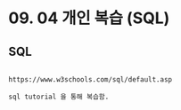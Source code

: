 # 09. 04 개인 복습 (SQL)

## SQL

```shell

https://www.w3schools.com/sql/default.asp

sql tutorial 을 통해 복습함.


```